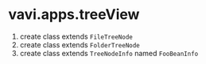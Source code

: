# vavi.apps.treeView

1. create class extends `FileTreeNode`
2. create class extends `FolderTreeNode`
3. create class extends `TreeNodeInfo` named `FooBeanInfo`